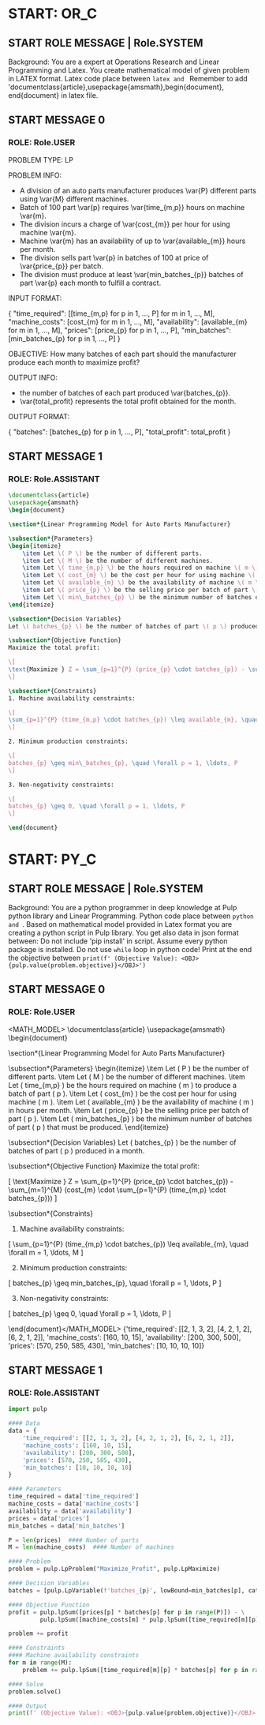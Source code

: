 # START: OR_C 
## START ROLE MESSAGE | Role.SYSTEM 
Background: You are a expert at Operations Research and Linear Programming and Latex. You create mathematical model of given problem in LATEX format. Latex code place between ```latex and ``` Remember to add 'documentclass{article},usepackage{amsmath},begin{document}, end{document} in latex file. 
## START MESSAGE 0 
### ROLE: Role.USER
<DESCRIPTION>
PROBLEM TYPE: LP

PROBLEM INFO:

- A division of an auto parts manufacturer produces \var{P} different parts using \var{M} different machines.
- Batch of 100 part \var{p} requires \var{time_{m,p}} hours on machine \var{m}.
- The division incurs a charge of \var{cost_{m}} per hour for using machine \var{m}.
- Machine \var{m} has an availability of up to \var{available_{m}} hours per month.
- The division sells part \var{p} in batches of 100 at price of \var{price_{p}} per batch.
- The division must produce at least \var{min_batches_{p}} batches of part \var{p} each month to fulfill a contract.

INPUT FORMAT: 

{
    "time_required": [[time_{m,p} for p in 1, ..., P] for m in 1, ..., M],
    "machine_costs": [cost_{m} for m in 1, ..., M],
    "availability": [available_{m} for m in 1, ..., M],
    "prices": [price_{p} for p in 1, ..., P],
    "min_batches": [min_batches_{p} for p in 1, ..., P]
}

OBJECTIVE: How many batches of each part should the manufacturer produce each month to maximize profit?

OUTPUT INFO:

- the number of batches of each part produced \var{batches_{p}}.
- \var{total_profit} represents the total profit obtained for the month.

OUTPUT FORMAT:

{
    "batches": [batches_{p} for p in 1, ..., P],
    "total_profit": total_profit
}
</DESCRIPTION>


## START MESSAGE 1 
### ROLE: Role.ASSISTANT
```latex
\documentclass{article}
\usepackage{amsmath}
\begin{document}

\section*{Linear Programming Model for Auto Parts Manufacturer}

\subsection*{Parameters}
\begin{itemize}
    \item Let \( P \) be the number of different parts.
    \item Let \( M \) be the number of different machines.
    \item Let \( time_{m,p} \) be the hours required on machine \( m \) to produce a batch of part \( p \).
    \item Let \( cost_{m} \) be the cost per hour for using machine \( m \).
    \item Let \( available_{m} \) be the availability of machine \( m \) in hours per month.
    \item Let \( price_{p} \) be the selling price per batch of part \( p \).
    \item Let \( min\_batches_{p} \) be the minimum number of batches of part \( p \) that must be produced.
\end{itemize}

\subsection*{Decision Variables}
Let \( batches_{p} \) be the number of batches of part \( p \) produced in a month.

\subsection*{Objective Function}
Maximize the total profit:

\[
\text{Maximize } Z = \sum_{p=1}^{P} (price_{p} \cdot batches_{p}) - \sum_{m=1}^{M} (cost_{m} \cdot \sum_{p=1}^{P} (time_{m,p} \cdot batches_{p}))
\]

\subsection*{Constraints}
1. Machine availability constraints:

\[
\sum_{p=1}^{P} (time_{m,p} \cdot batches_{p}) \leq available_{m}, \quad \forall m = 1, \ldots, M
\]

2. Minimum production constraints:

\[
batches_{p} \geq min\_batches_{p}, \quad \forall p = 1, \ldots, P
\]

3. Non-negativity constraints:

\[
batches_{p} \geq 0, \quad \forall p = 1, \ldots, P
\]

\end{document}
```

# START: PY_C 
## START ROLE MESSAGE | Role.SYSTEM 
Background: You are a python programmer in deep knowledge at Pulp python library and Linear Programming. Python code place between ```python and ```. Based on mathematical model provided in Latex format you are creating a python script in Pulp library. You get also data in json format between: <DATA></DATA> Do not include 'pip install' in script. Assume every python package is installed. Do not use `while` loop in python code! Print at the end the objective between <OBJ></OBJ> `print(f' (Objective Value): <OBJ>{pulp.value(problem.objective)}</OBJ>')` 
## START MESSAGE 0 
### ROLE: Role.USER
<MATH_MODEL>
\documentclass{article}
\usepackage{amsmath}
\begin{document}

\section*{Linear Programming Model for Auto Parts Manufacturer}

\subsection*{Parameters}
\begin{itemize}
    \item Let \( P \) be the number of different parts.
    \item Let \( M \) be the number of different machines.
    \item Let \( time_{m,p} \) be the hours required on machine \( m \) to produce a batch of part \( p \).
    \item Let \( cost_{m} \) be the cost per hour for using machine \( m \).
    \item Let \( available_{m} \) be the availability of machine \( m \) in hours per month.
    \item Let \( price_{p} \) be the selling price per batch of part \( p \).
    \item Let \( min\_batches_{p} \) be the minimum number of batches of part \( p \) that must be produced.
\end{itemize}

\subsection*{Decision Variables}
Let \( batches_{p} \) be the number of batches of part \( p \) produced in a month.

\subsection*{Objective Function}
Maximize the total profit:

\[
\text{Maximize } Z = \sum_{p=1}^{P} (price_{p} \cdot batches_{p}) - \sum_{m=1}^{M} (cost_{m} \cdot \sum_{p=1}^{P} (time_{m,p} \cdot batches_{p}))
\]

\subsection*{Constraints}
1. Machine availability constraints:

\[
\sum_{p=1}^{P} (time_{m,p} \cdot batches_{p}) \leq available_{m}, \quad \forall m = 1, \ldots, M
\]

2. Minimum production constraints:

\[
batches_{p} \geq min\_batches_{p}, \quad \forall p = 1, \ldots, P
\]

3. Non-negativity constraints:

\[
batches_{p} \geq 0, \quad \forall p = 1, \ldots, P
\]

\end{document}</MATH_MODEL>
<DATA>
{'time_required': [[2, 1, 3, 2], [4, 2, 1, 2], [6, 2, 1, 2]], 'machine_costs': [160, 10, 15], 'availability': [200, 300, 500], 'prices': [570, 250, 585, 430], 'min_batches': [10, 10, 10, 10]}</DATA>


## START MESSAGE 1 
### ROLE: Role.ASSISTANT
```python
import pulp

#### Data
data = {
    'time_required': [[2, 1, 3, 2], [4, 2, 1, 2], [6, 2, 1, 2]],
    'machine_costs': [160, 10, 15],
    'availability': [200, 300, 500],
    'prices': [570, 250, 585, 430],
    'min_batches': [10, 10, 10, 10]
}

#### Parameters
time_required = data['time_required']
machine_costs = data['machine_costs']
availability = data['availability']
prices = data['prices']
min_batches = data['min_batches']

P = len(prices)  #### Number of parts
M = len(machine_costs)  #### Number of machines

#### Problem
problem = pulp.LpProblem("Maximize_Profit", pulp.LpMaximize)

#### Decision Variables
batches = [pulp.LpVariable(f'batches_{p}', lowBound=min_batches[p], cat='Continuous') for p in range(P)]

#### Objective Function
profit = pulp.lpSum([prices[p] * batches[p] for p in range(P)]) - \
         pulp.lpSum([machine_costs[m] * pulp.lpSum([time_required[m][p] * batches[p] for p in range(P)]) for m in range(M)])

problem += profit

#### Constraints
#### Machine availability constraints
for m in range(M):
    problem += pulp.lpSum([time_required[m][p] * batches[p] for p in range(P)]) <= availability[m]

#### Solve
problem.solve()

#### Output
print(f' (Objective Value): <OBJ>{pulp.value(problem.objective)}</OBJ>')
```

